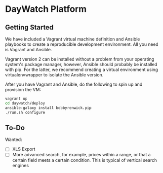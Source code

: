 # DayWatch Platform

## Getting Started

We have included a Vagrant virtual machine definition and Ansible playbooks to
create a reproducible development environment. All you need is Vagrant and
Ansible.

Vagrant version 2 can be installed without a problem from your
operating system's package manager, however, Ansible should probably be
installed with pip. For the latter, we recommend creating a virtual environment
using virtualenvwrapper to isolate the Ansible version.

After you have Vagrant and Ansible, do the following to spin up and provision
the VM:

```bash
vagrant up
cd daywatch/deploy
ansible-galaxy install bobbyrenwick.pip
./run.sh configure
```

## To-Do

Wanted:

- [ ] XLS Export
- [ ] More advanced search, for example, prices within a range, or that a
  certain field meets a certain condition. This is typical of vertical search
  engines

